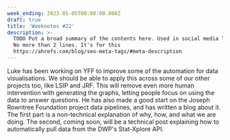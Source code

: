 ```yaml
---
week_ending: 2023-05-05T00:00:00.000Z
draft: true
title: 'Weeknotes #22'
description: >-
  TODO Put a broad summary of the contents here. Used in social media links etc.
  No more than 2 lines. It's for this
  https://ahrefs.com/blog/seo-meta-tags/#meta-description
---
```


Luke has been working on YFF to improve some of the automation for data visualisations. We should be able to apply this across some of our other projects too, like LSIP and JRF. This will remove even more human intervention with generating the graphs, letting people focus on using the data to answer questions. He has also made a good start on the Joseph Rowntree Foundation project data pipelines, and has written a blog about it. The first part is a non-technical explanation of why, how, and what we are doing. The second, coming soon, will be a technical post explaining how to automatically pull data from the DWP's Stat-Xplore API.
